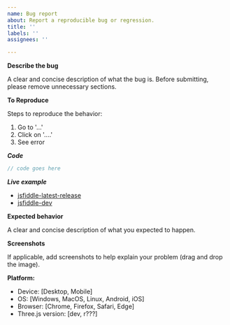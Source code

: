 ```yaml
---
name: Bug report
about: Report a reproducible bug or regression.
title: ''
labels: ''
assignees: ''

---
```


<!-- Ignoring this template may result in your bug report getting deleted -->

**Describe the bug**

A clear and concise description of what the bug is. Before submitting, please remove unnecessary sections.

**To Reproduce**

Steps to reproduce the behavior:
1. Go to '...'
2. Click on '....'
3. See error

***Code***

```js
// code goes here
```

***Live example***

* [jsfiddle-latest-release](https://jsfiddle.net/hbfpj2wv/2/)
* [jsfiddle-dev](https://jsfiddle.net/086yzvgc/)

**Expected behavior**

A clear and concise description of what you expected to happen.

**Screenshots**

If applicable, add screenshots to help explain your problem (drag and drop the image).

**Platform:**

 - Device: [Desktop, Mobile]
 - OS: [Windows, MacOS, Linux, Android, iOS]
 - Browser: [Chrome, Firefox, Safari, Edge]
 - Three.js version: [dev, r???]

